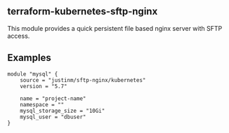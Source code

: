 terraform-kubernetes-sftp-nginx
-----

This module provides a quick persistent file based nginx server with SFTP access.

Examples
----------

    module "mysql" {
        source = "justinm/sftp-nginx/kubernetes"
        version = "5.7"
        
        name = "project-name"
        namespace = ""
        mysql_storage_size = "10Gi"
        mysql_user = "dbuser"
    }
